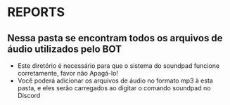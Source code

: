 # REPORTS
## Nessa pasta se encontram todos os arquivos de áudio utilizados pelo BOT

- Este diretório é necessário para que o sistema do soundpad funcione corretamente, favor não Apagá-lo!
- Você poderá adicionar os arquivos de áudio no formato mp3 à esta pasta, e eles serão carregados ao digitar o comando soundpad no Discord